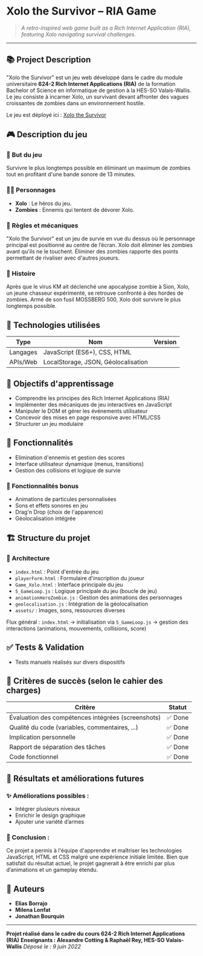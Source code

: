# Xolo the Survivor – RIA Game

> *A retro-inspired web game built as a Rich Internet Application (RIA), featuring Xolo navigating survival challenges.*

---

## 📚 Project Description

"Xolo the Survivor" est un jeu web développé dans le cadre du module universitaire **624-2 Rich Internet Applications (RIA)** de la formation Bachelor of Science en informatique de gestion à la HES-SO Valais-Wallis. Le jeu consiste à incarner Xolo, un survivant devant affronter des vagues croissantes de zombies dans un environnement hostile.

Le jeu est déployé ici : [Xolo the Survivor](https://xolo.elias-borrajo.ch/description_start.html)

## 🎮 Description du jeu

### 🎯 But du jeu

Survivre le plus longtemps possible en éliminant un maximum de zombies tout en profitant d'une bande sonore de 13 minutes.

### 🧟‍♂️ Personnages

* **Xolo** : Le héros du jeu.
* **Zombies** : Ennemis qui tentent de dévorer Xolo.

### 📖 Règles et mécaniques

"Xolo the Survivor" est un jeu de survie en vue du dessus où le personnage principal est positionné au centre de l’écran. Xolo doit éliminer les zombies avant qu'ils ne le touchent. Éliminer des zombies rapporte des points permettant de rivaliser avec d'autres joueurs.

### 📜 Histoire

Après que le virus KM ait déclenché une apocalypse zombie à Sion, Xolo, un jeune chasseur expérimenté, se retrouve confronté à des hordes de zombies. Armé de son fusil MOSSBERG 500, Xolo doit survivre le plus longtemps possible.

## 🧪 Technologies utilisées

| Type     | Nom                                 | Version |
| -------- | ----------------------------------- | ------- |
| Langages | JavaScript (ES6+), CSS, HTML        |         |
| APIs/Web | LocalStorage, JSON, Géolocalisation |         |

## 🎯 Objectifs d'apprentissage

* Comprendre les principes des Rich Internet Applications (RIA)
* Implémenter des mécaniques de jeu interactives en JavaScript
* Manipuler le DOM et gérer les événements utilisateur
* Concevoir des mises en page responsive avec HTML/CSS
* Structurer un jeu modulaire 

## 🔧 Fonctionnalités

* Elimination d'ennemis et gestion des scores
* Interface utilisateur dynamique (menus, transitions)
* Gestion des collisions et logique de survie

### 🔧 Fonctionnalités bonus

* Animations de particules personnalisées
* Sons et effets sonores en jeu
* Drag'n Drop (choix de l'apparence)
* Géolocalisation intégrée


## 🏗 Structure du projet

### 📂 Architecture

* `index.html` : Point d'entrée du jeu
* `playerForm.html` : Formulaire d'inscription du joueur
* `Game_Xolo.html` : Interface principale du jeu
* `5_GameLoop.js` : Logique principale du jeu (boucle de jeu)
* `animationHeroZombie.js` : Gestion des animations des personnages
* `geolocalisation.js` : Intégration de la géolocalisation
* `assets/` : Images, sons, ressources diverses

Flux général :
`index.html` → initialisation via `5_GameLoop.js` → gestion des interactions (animations, mouvements, collisions, score)

## ✅ Tests & Validation

* Tests manuels réalisés sur divers dispositifs

## 📌 Critères de succès (selon le cahier des charges)

| Critère                                             | Statut |
| --------------------------------------------------  | ------ |
| Évaluation des compétences intégrées (screenshots)      | ✅ Done |
| Qualité du code (variables, commentaires, ...)        | ✅ Done |
| Implication personnelle                                | ✅ Done |
| Rapport de séparation des tâches                      | ✅ Done |
| Code fonctionnel                                       | ✅ Done |

## 🚀 Résultats et améliorations futures

### ✨ Améliorations possibles :

* Intégrer plusieurs niveaux
* Enrichir le design graphique
* Ajouter une variété d’armes

### 🎯 Conclusion :

Ce projet a permis à l'équipe d'apprendre et maîtriser les technologies JavaScript, HTML et CSS malgré une expérience initiale limitée. Bien que satisfait du résultat actuel, le projet gagnerait à être enrichi par plus d’animations et un gameplay étendu.

## 👤 Auteurs

* **Elias Borrajo**
* **Milena Lonfat**
* **Jonathan Bourquin**

---

**Projet réalisé dans le cadre du cours 624-2 Rich Internet Applications (RIA)**
**Enseignants : Alexandre Cotting & Raphaël Rey, HES-SO Valais-Wallis**
*Déposé le : 9 juin 2022*
